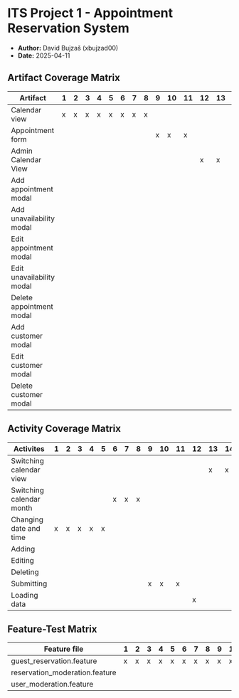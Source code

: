 # ITS Project 1 - Appointment Reservation System

- **Author:** David Bujzaš (xbujzad00)
- **Date:** 2025-04-11

## Artifact Coverage Matrix

| Artifact | 1 | 2 | 3 | 4 | 5 | 6 | 7 | 8 | 9 | 10 | 11 | 12 | 13 | 14 | 15 | 16 | 17 | 18 | 19 | 20 | 21 | 22 | 23 | 24 | 25 | 26 | 27 | 28 | 29 |
|----------|---|---|---|---|---|---|---|---|---|---|---|---|---|---|---|---|---|---|---|---|---|---|---|---|---|----|---|---|----|
| Calendar view | x | x | x | x | x | x | x | x | | | | | | | | | | | | | | | | | | | | | |
| Appointment form | | | | | | | | | x | x | x | | | | | | | | | | | | | | | | | | |
| Admin Calendar View | | | | | | | | | | | | x | x | x | x | | | | x | | | | | | | | | | |
| Add appointment modal | | | | | | | | | | | | | | | | | | | | | | | | x | x | | | | |
| Add unavailability modal | | | | | | | | | | | | | | | | | | | | | x | x | | | | | | | |
| Edit appointment modal | | | | | | | | | | | | | | | | | x | x | | x | | | | | | | | | |
| Edit unavailability modal | | | | | | | | | | | | | | | | | | | | | | | x | | | | | | |
| Delete appointment modal | | | | | | | | | | | | | | | | x | | | | | | | | | | | | | |
| Add customer modal | | | | | | | | | | | | | | | | | | | | | | | | | | x | x | | |
| Edit customer modal | | | | | | | | | | | | | | | | | | | | | | | | | | | | x | |
| Delete customer modal | | | | | | | | | | | | | | | | | | | | | | | | | | | | | x |


## Activity Coverage Matrix

| Activites | 1 | 2 | 3 | 4 | 5 | 6 | 7 | 8 | 9 | 10 | 11 | 12 | 13 | 14 | 15 | 16 | 17 | 18 | 19 | 20 | 21 | 22 | 23 | 24 | 25 | 26 | 27 | 28 | 29 |
|----------|---|---|---|---|---|---|---|---|---|---|---|---|---|---|---|---|---|---|---|---|---|---|---|---|---|----|---|---|----|
| Switching calendar view | | | | | | | | | | | | | x | x | | | | | | | | | | | | | | | |
| Switching calendar month | | | | | | x | x | x | | | | | | | | | | | | | | | | | | | | | |
| Changing date and time | x | x | x | x | x | | | | | | | | | | | | | | | | | | | | | | | | |
| Adding | | | | | | | | | | | | | | | | | | | x | | x | x | | x | x | x | x | | |
| Editing | | | | | | | | | | | | | | | | | x | x | | x | | | x | | | | | x | |
| Deleting | | | | | | | | | | | | | | | | x | | | | | | | | | | | | | x |
| Submitting | | | | | | | | | x | x | x | | | | | | | | | | | | | | | | | | |
| Loading data | | | | | | | | | | | | x | | | x | | | | | | | | | | | | | | |


## Feature-Test Matrix

| Feature file | 1 | 2 | 3 | 4 | 5 | 6 | 7 | 8 | 9 | 10 | 11 | 12 | 13 | 14 | 15 | 16 | 17 | 18 | 19 | 20 | 21 | 22 | 23 | 24 | 25 | 26 | 27 | 28 | 29 |
|----------|---|---|---|---|---|---|---|---|---|---|---|---|---|---|---|---|---|---|---|---|---|---|---|---|---|----|---|---|----|
| guest_reservation.feature | x | x | x | x | x | x | x | x | x | x | x | | | | | | | | | | | | | | | | | | |
| reservation_moderation.feature | | | | | | | | | | | | x | x | x | x | x | x | x | x | x | x | x | x | x | x | | | | |
| user_moderation.feature | | | | | | | | | | | | | | | | | | | | | | | | | | x | x | x | x |
